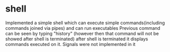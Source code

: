 # shell
Implemented a simple shell which can execute simple commands(including commands joined via pipes) and can run executables
Previous command can be seen by typing "history" (however then that command will not be showed after shell is terminated)
after shell is terminated it displays commands executed on it.
Signals were not implemented in it
